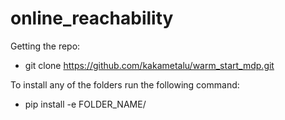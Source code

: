 # online_reachability

Getting the repo:
- git clone https://github.com/kakametalu/warm_start_mdp.git

To install any of the folders run the following command:
- pip install -e FOLDER_NAME/